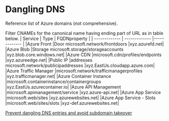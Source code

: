# Dangling DNS

Reference list of Azure domains (not comprehensive). 

Filter CNAMEs for the canonical name having ending part of URL as in table below.
| Service        | Type | FQDNproperty |
| ------------- | ------------- |------------- |
|Azure Front |Door	microsoft.network/frontdoors	|xyz.azurefd.net|
|Azure Blob |Storage	microsoft.storage/storageaccounts	|xyz.blob.core.windows.net|
|Azure CDN	|microsoft.cdn/profiles/endpoints	|xyz.azureedge.net|
|Public IP |addresses	microsoft.network/publicipaddresses	|xyz.EastUs.cloudapp.azure.com|
|Azure Traffic Manager	|microsoft.network/trafficmanagerprofiles	|xyz.trafficmanager.net|
|Azure Container Instance	|microsoft.containerinstance/containergroups	|xyz.EastUs.azurecontainer.io|
|Azure API Management	|microsoft.apimanagement/service	|xyz.azure-api.net|
|Azure App Service	|microsoft.web/sites	|xyz.azurewebsites.net|
|Azure App Service - Slots	|microsoft.web/sites/slots	|xyz-def.azurewebsites.net|

[Prevent dangling DNS entries and avoid subdomain takeover](https://docs.microsoft.com/en-us/azure/security/fundamentals/subdomain-takeover)
